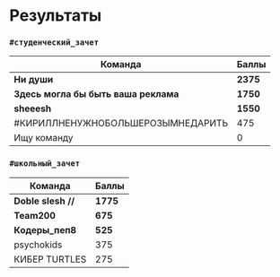 # Результаты

### `#студенческий_зачет`
Команда                        |Баллы 
|-------------------------------------|----|
|**Ни души**                          |**2375**|
|**Здесь могла бы быть ваша реклама** |**1750**|
|**sheeesh**                          |**1550**|
|#КИРИЛЛНЕНУЖНОБОЛЬШЕРОЗЫМНЕДАРИТЬ    |475     |
|Ищу команду                          |0       |  

### `#школьный_зачет`
Команда                        |Баллы 
|------------------------------|--------|
|**Doble slesh //**            |**1775**|
|**Team200**                   |**675** |
|**Кодеры_пеп8**               |**525** |
|psychokids                    |375     |
|КИБЕР TURTLES                 |275     |
